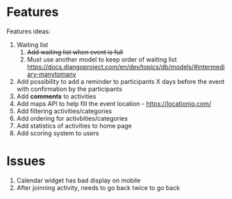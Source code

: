 # Features
Features ideas:
1. Waiting list
   1. ~~Add waiting list when event is full~~
   2. Must use another model to keep order of waiting list https://docs.djangoproject.com/en/dev/topics/db/models/#intermediary-manytomany 
2. Add possibility to add a reminder to participants X days before the event with confirmation by the participants
3. Add **comments** to activities
4. Add maps API to help fill the event location - https://locationiq.com/
5. Add filtering activities/categories
6. Add ordering for activbities/categories
7. Add statistics of activities to home page 
8. Add scoring system to users 

# Issues
1. Calendar widget has bad display on mobile
2. After joinning activity, needs to go back twice to go back
